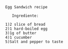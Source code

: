                                        Egg Sandwich recipe
                                           
                                           Ingrediente:

                                        1)2 slice of bread
                                        2)1 hard-boiled egg
                                        3)1g of butter
                                        4)1 cucumber
                                        5)Salt and pepper to taste